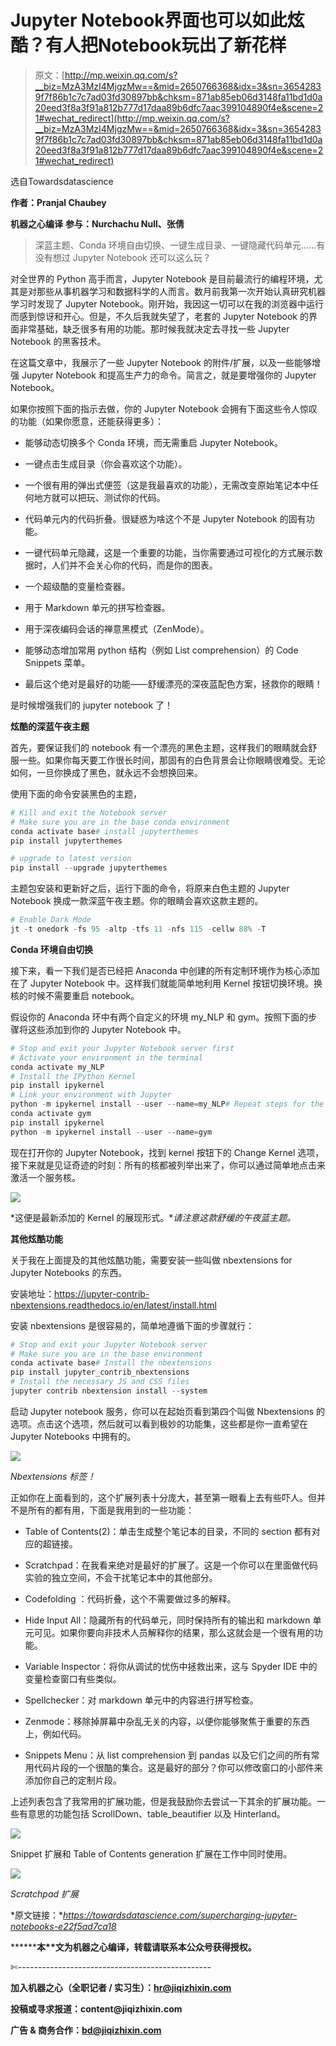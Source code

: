 # Jupyter Notebook界面也可以如此炫酷？有人把Notebook玩出了新花样

> 原文：[http://mp.weixin.qq.com/s?__biz=MzA3MzI4MjgzMw==&mid=2650766368&idx=3&sn=36542839f7f86b1c7c7ad03fd30897bb&chksm=871ab85eb06d3148fa11bd1d0a20eed3f8a3f91a812b777d17daa89b6dfc7aac399104890f4e&scene=21#wechat_redirect](http://mp.weixin.qq.com/s?__biz=MzA3MzI4MjgzMw==&mid=2650766368&idx=3&sn=36542839f7f86b1c7c7ad03fd30897bb&chksm=871ab85eb06d3148fa11bd1d0a20eed3f8a3f91a812b777d17daa89b6dfc7aac399104890f4e&scene=21#wechat_redirect)

选自Towardsdatascience

**作者：Pranjal Chaubey**

**机器之心编译** **参与：Nurchachu Null、张倩**

> 深蓝主题、Conda 环境自由切换、一键生成目录、一键隐藏代码单元……有没有想过 Jupyter Notebook 还可以这么玩？

对全世界的 Python 高手而言，Jupyter Notebook 是目前最流行的编程环境，尤其是对那些从事机器学习和数据科学的人而言。数月前我第一次开始认真研究机器学习时发现了 Jupyter Notebook。刚开始，我因这一切可以在我的浏览器中运行而感到惊讶和开心。但是，不久后我就失望了，老套的 Jupyter Notebook 的界面非常基础，缺乏很多有用的功能。那时候我就决定去寻找一些 Jupyter Notebook 的黑客技术。

在这篇文章中，我展示了一些 Jupyter Notebook 的附件/扩展，以及一些能够增强 Jupyter Notebook 和提高生产力的命令。简言之，就是要增强你的 Jupyter Notebook。

如果你按照下面的指示去做，你的 Jupyter Notebook 会拥有下面这些令人惊叹的功能（如果你愿意，还能获得更多）：

*   能够动态切换多个 Conda 环境，而无需重启 Jupyter Notebook。

*   一键点击生成目录（你会喜欢这个功能）。

*   一个很有用的弹出式便签（这是我最喜欢的功能），无需改变原始笔记本中任何地方就可以把玩、测试你的代码。

*   代码单元内的代码折叠。很疑惑为啥这个不是 Jupyter Notebook 的固有功能。

*   一键代码单元隐藏，这是一个重要的功能，当你需要通过可视化的方式展示数据时，人们并不会关心你的代码，而是你的图表。

*   一个超级酷的变量检查器。

*   用于 Markdown 单元的拼写检查器。

*   用于深夜编码会话的禅意黑模式（ZenMode）。

*   能够动态增加常用 python 结构（例如 List comprehension）的 Code Snippets 菜单。

*   最后这个绝对是最好的功能——舒缓漂亮的深夜蓝配色方案，拯救你的眼睛！

是时候增强我们的 jupyter notebook 了！

**炫酷的深蓝午夜主题**

首先，要保证我们的 notebook 有一个漂亮的黑色主题，这样我们的眼睛就会舒服一些。如果你每天要工作很长时间，那固有的白色背景会让你眼睛很难受。无论如何，一旦你换成了黑色，就永远不会想换回来。

使用下面的命令安装黑色的主题，

```py
# Kill and exit the Notebook server
# Make sure you are in the base conda environment
conda activate base# install jupyterthemes
pip install jupyterthemes

# upgrade to latest version
pip install --upgrade jupyterthemes
```

主题包安装和更新好之后，运行下面的命令，将原来白色主题的 Jupyter Notebook 换成一款深蓝午夜主题。你的眼睛会喜欢这款主题的。

```py
# Enable Dark Mode
jt -t onedork -fs 95 -altp -tfs 11 -nfs 115 -cellw 88% -T
```

**Conda 环境自由切换**

接下来，看一下我们是否已经把 Anaconda 中创建的所有定制环境作为核心添加在了 Jupyter Notebook 中。这样我们就能简单地利用 Kernel 按钮切换环境。换核的时候不需要重启 notebook。

假设你的 Anaconda 环中有两个自定义的环境 my_NLP 和 gym。按照下面的步骤将这些添加到你的 Jupyter Notebook 中。

```py
# Stop and exit your Jupyter Notebook server first
# Activate your environment in the terminal 
conda activate my_NLP
# Install the IPython Kernel 
pip install ipykernel
# Link your environment with Jupyter 
python -m ipykernel install --user --name=my_NLP# Repeat steps for the other environment, gym. 
conda activate gym
pip install ipykernel 
python -m ipykernel install --user --name=gym
```

现在打开你的 Jupyter Notebook，找到 kernel 按钮下的 Change Kernel 选项，接下来就是见证奇迹的时刻：所有的核都被列举出来了，你可以通过简单地点击来激活一个服务核。

![](../Images/f3720d272acfab3bc3822d96019d6ed0.jpg)

*这便是最新添加的 Kernel 的展现形式。**请注意这款舒缓的午夜蓝主题。*

**其他炫酷功能**

关于我在上面提及的其他炫酷功能，需要安装一些叫做 nbextensions for Jupyter Notebooks 的东西。

安装地址：https://jupyter-contrib-nbextensions.readthedocs.io/en/latest/install.html

安装 nbextensions 是很容易的，简单地遵循下面的步骤就行：

```py
# Stop and exit your Jupyter Notebook server 
# Make sure you are in the base environment
conda activate base# Install the nbextensions 
pip install jupyter_contrib_nbextensions
# Install the necessary JS and CSS files 
jupyter contrib nbextension install --system
```

启动 Jupyter notebook 服务，你可以在起始页看到第四个叫做 Nbextensions 的选项。点击这个选项，然后就可以看到极妙的功能集，这些都是你一直希望在 Jupyter Notebooks 中拥有的。

![](../Images/885fd975e3efd220a575413ea395f969.jpg)

*Nbextensions 标签！*

正如你在上面看到的，这个扩展列表十分庞大，甚至第一眼看上去有些吓人。但并不是所有的都有用，下面是我用到的一些功能：

*   Table of Contents(2)：单击生成整个笔记本的目录，不同的 section 都有对应的超链接。

*   Scratchpad：在我看来绝对是最好的扩展了。这是一个你可以在里面做代码实验的独立空间，不会干扰笔记本中的其他部分。

*   Codefolding ：代码折叠，这个不需要做过多的解释。

*   Hide Input All：隐藏所有的代码单元，同时保持所有的输出和 markdown 单元可见。如果你要向非技术人员解释你的结果，那么这就会是一个很有用的功能。

*   Variable Inspector：将你从调试的忧伤中拯救出来，这与 Spyder IDE 中的变量检查窗口有些类似。

*   Spellchecker：对 markdown 单元中的内容进行拼写检查。

*   Zenmode：移除掉屏幕中杂乱无关的内容，以便你能够聚焦于重要的东西上，例如代码。

*   Snippets Menu：从 list comprehension 到 pandas 以及它们之间的所有常用代码片段的一个很酷的集合。这是最好的部分？你可以修改窗口的小部件来添加你自己的定制片段。

上述列表包含了我常用的扩展功能，但是我鼓励你去尝试一下其余的扩展功能。一些有意思的功能包括 ScrollDown、table_beautifier 以及 Hinterland。

![](../Images/966e3e404d8ed67aef7f1f733f4adce2.jpg)

Snippet 扩展和 Table of Contents generation 扩展在工作中同时使用。

![](../Images/a4500bffe5cc203ad67315a291f51f38.jpg)

*Scratchpad 扩展*

*原文链接：**https://towardsdatascience.com/supercharging-jupyter-notebooks-e22f5ad7ca18*

********本****文为机器之心编译，**转载请联系本公众号获得授权****。**

✄------------------------------------------------

**加入机器之心（全职记者 / 实习生）：hr@jiqizhixin.com**

**投稿或寻求报道：**content**@jiqizhixin.com**

**广告 & 商务合作：bd@jiqizhixin.com**